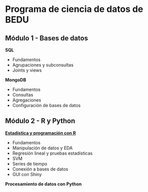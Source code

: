 # Programa de ciencia de datos de BEDU

## Módulo 1 - Bases de datos
**SQL**
- Fundamentos
- Agrupaciones y subconsultas
- Joints y views

**MongoDB**
- Fundamentos 
- Consultas
- Agregaciones
- Configuración de bases de datos

## Módulo 2 - R y Python
[**Estadística y programación con R**](https://github.com/beduExpert/Programacion-con-R-Santander)
- Fundamentos
- Manipulación de datos y EDA
- Regresión lineal y pruebas estadísticas
- SVM
- Series de tiempo
- Conexión a bases de datos 
- GUI con Shiny


**Procesamiento de datos con Python**

